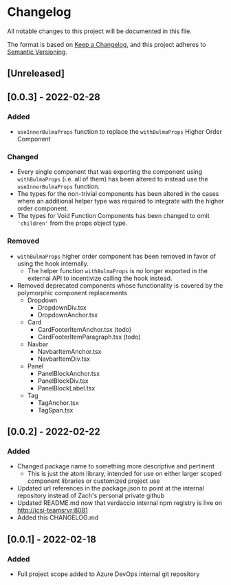 # Changelog

All notable changes to this project will be documented in this file.

The format is based on [Keep a Changelog](https://keepachangelog.com/en/1.0.0/),
and this project adheres to [Semantic Versioning](https://semver.org/spec/v2.0.0.html).

## [Unreleased]

## [0.0.3] - 2022-02-28

### Added

- `useInnerBulmaProps` function to replace the `withBulmaProps` Higher Order Component

### Changed

- Every single component that was exporting the component using `withBulmaProps` (i.e. all of them) has been altered to instead use the `useInnerBulmaProps` function.
- The types for the non-trivial components has been altered in the cases where an additional helper type was required to integrate with the higher order component.
- The types for Void Function Components has been changed to omit `'children'` from the props object type.

### Removed

- `withBulmaProps` higher order component has been removed in favor of using the hook internally.
  - The helper function `withBulmaProps` is no longer exported in the external API to incentivize calling the hook instead.
- Removed deprecated components whose functionality is covered by the polymorphic component replacements
  - Dropdown
    - DropdownDiv.tsx
    - DropdownAnchor.tsx
  - Card
    - CardFooterItemAnchor.tsx (todo)
    - CardFooterItemParagraph.tsx (todo)
  - Navbar
    - NavbarItemAnchor.tsx
    - NavbarItemDiv.tsx
  - Panel
    - PanelBlockAnchor.tsx
    - PanelBlockDiv.tsx
    - PanelBlockLabel.tsx
  - Tag
    - TagAnchor.tsx
    - TagSpan.tsx

## [0.0.2] - 2022-02-22

### Added

- Changed package name to something more descriptive and pertinent
  - This is just the atom library, intended for use on either larger scoped component libraries or customized project use
- Updated url references in the package.json to point at the internal repository instead of Zach's personal private github
- Updated README.md now that verdaccio internal npm registry is live on [http://icsi-teamsrvr:8081](http://icsi-teamsrvr:8081)
- Added this CHANGELOG.md

## [0.0.1] - 2022-02-18

### Added

- Full project scope added to Azure DevOps internal git repository
